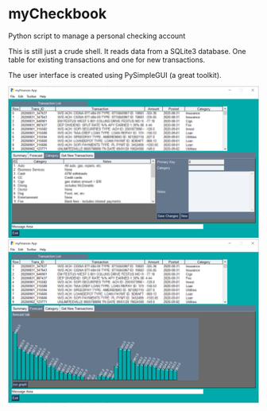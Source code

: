 # myCheckbook
Python script to manage a personal checking account

This is still just a crude shell. It reads data from a SQLite3 database. One table for existing transactions and one for new transactions. 

The user interface is created using PySimpleGUI (a great toolkit).

![myCheckbook screenshot](/myCheckbook.png)
![myCheckbook screenshot](/myCheckbook-graph.png)
